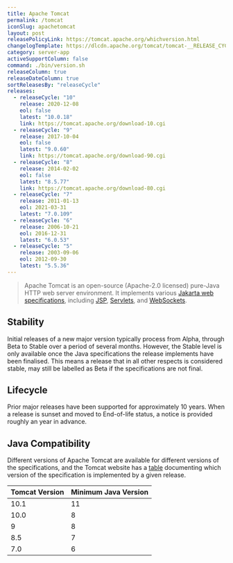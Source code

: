 ```yaml
---
title: Apache Tomcat
permalink: /tomcat
iconSlug: apachetomcat
layout: post
releasePolicyLink: https://tomcat.apache.org/whichversion.html
changelogTemplate: https://dlcdn.apache.org/tomcat/tomcat-__RELEASE_CYCLE__/v__LATEST__/RELEASE-NOTES
category: server-app
activeSupportColumn: false
command: ./bin/version.sh
releaseColumn: true
releaseDateColumn: true
sortReleasesBy: "releaseCycle"
releases:
  - releaseCycle: "10"
    release: 2020-12-08
    eol: false
    latest: "10.0.18"
    link: https://tomcat.apache.org/download-10.cgi
  - releaseCycle: "9"
    release: 2017-10-04
    eol: false
    latest: "9.0.60"
    link: https://tomcat.apache.org/download-90.cgi
  - releaseCycle: "8"
    release: 2014-02-02
    eol: false
    latest: "8.5.77"
    link: https://tomcat.apache.org/download-80.cgi
  - releaseCycle: "7"
    release: 2011-01-13
    eol: 2021-03-31
    latest: "7.0.109"
  - releaseCycle: "6"
    release: 2006-10-21
    eol: 2016-12-31
    latest: "6.0.53"
  - releaseCycle: "5"
    release: 2003-09-06
    eol: 2012-09-30
    latest: "5.5.36"
---
```


> Apache Tomcat is an open-source (Apache-2.0 licensed) pure-Java HTTP web server environment. It implements various [Jakarta web specifications][specs], including [JSP][jsp], [Servlets][servlet], and [WebSockets][websockets].

## Stability

Initial releases of a new major version typically process from Alpha, through Beta to Stable over a period of several months. However, the Stable level is only available once the Java specifications the release implements have been finalised. This means a release that in all other respects is considered stable, may still be labelled as Beta if the specifications are not final.

## Lifecycle

Prior major releases have been supported for approximately 10 years. When a release is sunset and moved to End-of-life status, a notice is provided roughly an year in advance.

## Java Compatibility

Different versions of Apache Tomcat are available for different versions of the specifications, and the Tomcat website has a [table](https://tomcat.apache.org/whichversion.html) documenting which version of the specification is implemented by a given release.

| Tomcat Version | Minimum Java Version |
|----------------|----------------------|
| 10.1           | 11                   |
| 10.0           | 8                    |
| 9              | 8                    |
| 8.5            | 7                    |
| 7.0            | 6                    |

[servlet]: https://projects.eclipse.org/projects/ee4j.servlet "Jakarta Servlet"
[jsp]: https://projects.eclipse.org/projects/ee4j.jsp "Jakarta Server Pages"
[websockets]: https://projects.eclipse.org/projects/ee4j.websocket "Jakarta WebSocket"
[specs]: https://projects.eclipse.org/projects/ee4j.jakartaee-platform
